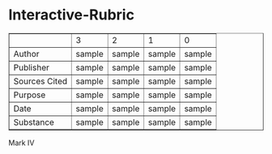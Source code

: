 # Interactive-Rubric

<html><head><title>interactiveRubric</title></head>

<body> 

<table border= '1'>
<tr>

<td> </td>	
<td>3</td>	
<td>2</td>	
<td>1</td>	
<td>0</td>	
	
</tr>


<tr >
<td> Author</td>	
<td id="I"onClick= "c3a();green();gold();orange();red();clik()" >sample</td>	
<td id="II" onclick="c2a();gold();green();orange();red();clik()">sample</td>	
<td id="III" onClick="c1a();red();gold();green();orange();clik()">sample</td>	
<td id= "IV" onclick="c0a();red();orange();gold();green();clik()">sample</td>	
</tr>
<tr> 
<td> Publisher</td>	
<td id="V" onclick="c3p();green();gold();orange();red();clik()"> sample</td>	
<td id="VI" onclick="c2p();green();gold();orange();red();clik()"> sample</td>	
<td id="VII" onClick="c1p();green();gold();orange();red();clik()" >sample</td>	
<td id="VIII"  onclick="c0p();green();gold();orange();red();clik()">sample</td>	
</tr>	
<tr> 
<td> Sources Cited</td>	
<td id="IX" onclick="c3sc();green();gold();orange();red();clik()"> sample</td>	
<td id="X" onclick="c2sc();green();gold();orange();red();clik()"> sample</td>	
<td id="XI" onClick="c1sc();green();gold();orange();red();clik()" >sample</td>	
<td id="XII"  onclick="c0sc();green();gold();orange();red();clik()">sample</td>		
</tr>	
<tr> 
<td> Purpose</td>
<td id="XIII" onclick="c3pp();green();gold();orange();red();clik()"> sample</td>
<td id="XIV" onclick="c2pp();green();gold();orange();red();clik()"> sample</td>	
<td id="XV" onClick="c1pp();green();gold();orange();red();clik()" >sample</td>	
<td id="XVI"  onclick="c0pp();green();gold();orange();red();clik()">sample</td>		
</tr>	
<tr> 
<td> Date</td>	
<td id="XVII" onclick="c3d();green();gold();orange();red();clik()"> sample</td>	
<td id="XVIII" onclick="c2d();green();gold();orange();red();clik()"> sample</td>	
<td id="XIX" onClick="c1d();green();gold();orange();red();clik()" >sample</td>	
<td id="XX"  onclick="c0d();green();gold();orange();red();clik()">sample</td>	
</tr>	
<tr> 
<td> Substance</td>	
<td><a id="XXI" onclick="c3s();green();gold();orange();red();clik()"> sample</a></td>	
<td><a id="XXII" onclick="c2s();green();gold();orange();red();clik()"> sample</a></td>	
<td><a id="XXIII" onClick="c1s();green();gold();orange();red();clik()" >sample</a></td>	
<td><a id="XXIV"  onclick="c0s();green();gold();orange();red();clik()">sample</a></td>	
</tr>	
</table>
<style type="text/css">
#I {
	cursor: pointer;
}
#II {
	cursor: pointer;
}
#III {
	cursor: pointer;
}
#IV {
	cursor: pointer;
}
#V {
	cursor: pointer;
}
#VI {
	cursor: pointer;
}
#VII {
	cursor: pointer;
}
#VIII {
	cursor: pointer;
}
#IX {
	cursor: pointer;
}
#X {
	cursor: pointer;
}
#XI {
	cursor: pointer;
}
#XII {
	cursor: pointer;
}
#XIII {
	cursor: pointer;
}
#XIV {
	cursor: pointer;
}
#XV {
	cursor: pointer;
}
#XVI {
	cursor: pointer;
}
#XVII {
	cursor: pointer;
}
#XVIII {
	cursor: pointer;
}
#XIX {
	cursor: pointer;
}
#XX {
	cursor: pointer;
}
#XXI {
	cursor: pointer;
}
#XXII {
	cursor: pointer;
}
#XXIII {
	cursor: pointer;
}
#XXIV {
	cursor: pointer;
}
</style>
<p id='idk'>
</p>
<script>

var a = 4;
var b = 4;
var c = 4;
var d = 4;
var e = 4;
var f = 4;
var ttl = 0;
var x = 6
var cl = 0;
function green(){
	if(a ==3){
	document.getElementById("I").style.color= "green"
	}
	if(a!=3){
	document.getElementById('I').style.color='black'
	}

	if(b==3){
	document.getElementById('V').style.color='green'
	}
	if(b!=3){
	document.getElementById('V').style.color='black'
	}

	if(c==3){
	document.getElementById('IX').style.color='green'
	}
	if(c!=3){
	document.getElementById('IX').style.color='black'
	}

	if(d==3){
	document.getElementById('XIII').style.color='green'
	}
	if(d!=3){
	document.getElementById('XIII').style.color='black'
	}

	if(e==3){
	document.getElementById('XVII').style.color='green'
	}
	if(e!=3){
	document.getElementById('XVII').style.color='black'
	}

	if(f==3){
	document.getElementById('XXI').style.color='green'
	}
	if(f!=3){
	document.getElementById('XXI').style.color='black'
	}
}

function gold(){
	if(a==2){	
	document.getElementById("II").style.color= "gold"
	}
	if(a!=2){
	document.getElementById("II").style.color= "black"
	}

	if(b==2){
	document.getElementById('VI').style.color='gold'
	}
	if(b!=2){
	document.getElementById('VI').style.color='black'
	}

	if(c==2){
	document.getElementById('X').style.color='gold'
	}
	if(c!=2){
	document.getElementById('X').style.color='black'
	}

	if(d==2){
	document.getElementById('XIV').style.color='gold'
	}
	if(d!=2){
	document.getElementById('XIV').style.color='black'
	}

	if(e==2){
	document.getElementById('XVIII').style.color='gold'
	}
	if(e!=2){
	document.getElementById('XVIII').style.color='black'
	}

	if(f==2){
	document.getElementById('XXII').style.color='gold'
	}
	if(f!=2){
	document.getElementById('XXII').style.color='black'
	}
}

function orange(){
	if(a==1){
	document.getElementById("III").style.color="#E66C2C"
	}
	if(a!=1){
	document.getElementById("III").style.color="black"
	}

	if(b==1){
	document.getElementById('VII').style.color='#E66C2C'
	}
	if(b!=1){
	document.getElementById('VII').style.color='black'
	}
	if(c==1){
	document.getElementById('XI').style.color='#E66C2C'
	}
	if(c!=1){
	document.getElementById('XI').style.color='black'
	}

	if(d==1){
	document.getElementById('XV').style.color='#E66C2C'
	}
	if(d!=1){
	document.getElementById('XV').style.color='black'
	}

	if(e==1){
	document.getElementById('XIX').style.color='#E66C2C'
	}
	if(e!=1){
	document.getElementById('XIX').style.color='black'
	}

	if(f==1){
	document.getElementById('XXIII').style.color='#E66C2C'
	}
	if(f!=1){
	document.getElementById('XXIII').style.color='black'
	}
}

function red(){
	if(a==0){
	document.getElementById("IV").style.color="red"
	}
	if(a!=0){
	document.getElementById("IV").style.color="black"
	}

	if(b==0){
	document.getElementById('VIII').style.color='red'
	}
	if(b!=0){
	document.getElementById('VIII').style.color='black'
	}

	if(c==0){
	document.getElementById('XII').style.color='red'
	}
	if(c!=0){
	document.getElementById('XII').style.color='black'
	}

	if(d==0){
	document.getElementById('XVI').style.color='red'
	}
	if(d!=0){
	document.getElementById('XVI').style.color='black'
	}

	if(e==0){
	document.getElementById('XX').style.color='red'
	}
	if(e!=0){
	document.getElementById('XX').style.color='black'
	}

	if(f==0){
	document.getElementById('XXIV').style.color='red'
	}
	if(f!=0){
	document.getElementById('XXIV').style.color='black'
	}
}

function c3a(){
	if(a==4){
		x -=1
	
	}
	a=3;

}
function c2a(){
	if(a==4){
		x -=1
	
	}
	a=2;
}
function c1a(){
	if(a==4){
		x -=1
	
	}
	a=1
}
function c0a(){
	if(a==4){
		x -=1
	
	}
	a=0;
}

function c3p(){
	if(b==4){
		x -=1
	}

	b=3;
}
function c2p(){
	if(b==4){
		x -=1
	}
	b=2;
}
function c1p(){
	if(b==4){
		x -=1
	}	
	b=1;
}
function c0p(){
	if(b==4){
		x -=1
	}	
	b=0;
}

function c3sc(){
	if(c==4){
		x -=1
	}
	c=3;
}
function c2sc(){
	if(c==4){
		x -=1
	}
	c=2;
}
function c1sc(){
	if(c==4){
		x -=1
	}
	c=1;
}
function c0sc(){
	if(c==4){
		x -=1
	}
	c=0;
}

function c3pp(){
	if(d==4){
		x -=1
	}
	d=3;
}
function c2pp(){
	if(d==4){
		x -=1
	}	
	d=2;
}
function c1pp(){
	if(d==4){
		x -=1
	}
	d=1;
}
function c0pp(){
	if(d==4){
		x -=1
	}
	d=0;
}

function c3d(){
	if(e==4){
		x -=1
	}	
	e=3;
}
function c2d(){
	if(e==4){
		x -=1
	}		
	e=2;
}
function c1d(){
	if(e==4){
		x -=1
	}			
	e=1;
}
function c0d(){
	if(e==4){
		x -=1
	}			
	e=0;
}

function c3s(){
	if(f==4){
		x -=1
	}		
	f=3;

}
function c2s(){
	if(f==4){
		x -=1
	}		
	f=2;
}
function c1s(){
	if(f==4){
		x -=1
	}		
	f=1;
}
function c0s(){
	if(f==4){
		x -=1
	}		
	f=0;
}

function junk(){
	if(a!=4||b!=4||c!=4||d!=4||e!=4||f!=4){
		ttl = a + b + c + d + e + f - 6;
		document.write("<br />" + ttl)
		if(a!=4&&b!=4&&c!=4&&d!=4&&e!=4&&f!=4){
			ttl = a + b + c + d + e + f;
			document.write("<br />" + ttl)

		}
	}
		if(a!=4||b!=4||c!=4||d!=4||e!=4||f!=4&&x>5){
		x=5
	}
	if(a!=4||b!=4||c!=4||d!=4||e!=4||f!=4&&x>4){
		x=4
	}
	if(a!=4||b!=4||c!=4||d!=4||e!=4||f!=4&&x>3){
		x = 3
	}
	if(a!=4||b!=4||c!=4||d!=4||e!=4||f!=4&&x>2){
		x=2
	}	
	if(a!=4||b!=4||c!=4||d!=4||e!=4||f!=4&&x>1){
		x=1
	}	
	if(a!=4||b!=4||c!=4||d!=4||e!=4||f!=4&&x>0){
		x=0
	}

	if(a!=4&&x >5){
		x - 1
	}
	if(b!=4&& x >4){
		x - 1
	}
	if(c!=4&&x > 3){
		x - 1
	}
	if(d!=4&&x>2){
		x-1
	}	
	if(e!=4&&x>1){
		x-1
	}	
	if(f!=4&&x>0){
		x-1
	}	

		ttl = a + b + c + d + e + f -x
	
		document.getElementById('idk').innerHTML=ttl	
		return
}
	
function clik(){

	if(a!=4&&b!=4&&c!=4&&d!=4&&e!=4&&f!=4){
		ttl = a + b + c + d + e + f;
		document.getElementById('idk').innerHTML=ttl	
		
 	} else
 		if(a!=4||b!=4||c!=4||d!=4||e!=4||f!=4){
		ttl = a + b + c + d + e + f - x;
		document.getElementById('idk').innerHTML=ttl	
	}

}
//separate variable that increases in value everytime something is clicked
//keep track of how many of the rows have been clicked


</script>
Mark IV
</body>
</html>
